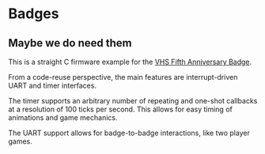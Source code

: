 Badges
======

Maybe we do need them
---------------------

This is a straight C firmware example for the
[VHS Fifth Anniversary Badge](http://vanhack.ca/wp/2013/09/30/vhs-led-matrix-badge/).

From a code-reuse perspective, the main features are interrupt-driven UART and timer interfaces.

The timer supports an arbitrary number of repeating and one-shot callbacks at a resolution of
100 ticks per second.  This allows for easy timing of animations and game mechanics.

The UART support allows for badge-to-badge interactions, like two player games.

